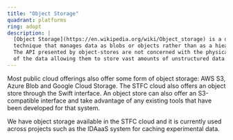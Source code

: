 ```yaml
---
title: "Object Storage"
quadrant: platforms
ring: adopt
description: |
  [Object Storage](https://en.wikipedia.org/wiki/Object_storage) is a data storage
  technique that manages data as blobs or objects rather than as a hiearchy or a block.
  The API presented by object-stores are not concerned with the physical location
  of the data allowing them to store vast amounts of unstructured data.
---
```


Most public cloud offerings also offer some form of object storage: AWS S3,
Azure Blob and Google Cloud Storage. The STFC cloud also offers an object store
through the Swift interface. An object store can also offer an S3-compatible
interface and take advantage of any existing tools that have been developed for
that system.

We have object storage available in the STFC cloud and it is currently used across
projects such as the IDAaaS system for caching experimental data.
